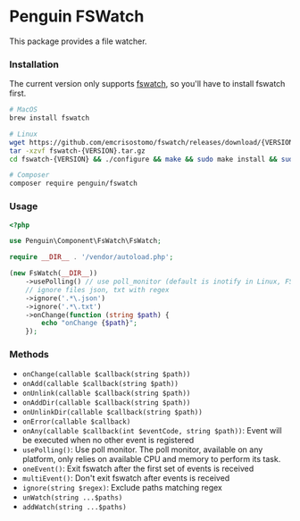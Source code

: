 # Penguin FSWatch

This package provides a file watcher.

### Installation

The current version only supports [fswatch](https://github.com/emcrisostomo/fswatch), so you'll have to install fswatch first.

```sh
# MacOS
brew install fswatch

# Linux
wget https://github.com/emcrisostomo/fswatch/releases/download/{VERSION}/fswatch-{VERSION}.tar.gz
tar -xzvf fswatch-{VERSION}.tar.gz
cd fswatch-{VERSION} && ./configure && make && sudo make install && sudo ldconfig

# Composer
composer require penguin/fswatch
```

### Usage

```php
<?php

use Penguin\Component\FsWatch\FsWatch;

require __DIR__ . '/vendor/autoload.php';

(new FsWatch(__DIR__))
    ->usePolling() // use poll_monitor (default is inotify in Linux, FSEvents in MacOS)
    // ignore files json, txt with regex
    ->ignore('.*\.json')
    ->ignore('.*\.txt')
    ->onChange(function (string $path) {
        echo "onChange {$path}";
    });
```

### Methods
* `onChange(callable $callback(string $path))`
* `onAdd(callable $callback(string $path))`
* `onUnlink(callable $callback(string $path))`
* `onAddDir(callable $callback(string $path))`
* `onUnlinkDir(callable $callback(string $path))`
* `onError(callable $callback)`
* `onAny(callable $callback(int $eventCode, string $path))`: Event will be executed when no other event is registered
* `usePolling()`: Use poll monitor. The poll monitor, available on any platform, only relies on available CPU and memory to perform its task.
* `oneEvent()`: Exit fswatch after the first set of events is received
* `multiEvent()`: Don't exit fswatch after events is received
* `ignore(string $regex)`: Exclude paths matching regex
* `unWatch(string ...$paths)`
* `addWatch(string ...$paths)`

